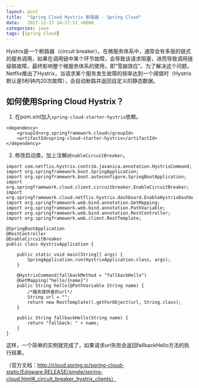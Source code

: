 ```yaml
---
layout: post
title:  "Spring Cloud Hystrix 断路器 - Spring Cloud"
date:   2017-12-27 14:27:51 +0800
categories: java
tags: [Spring Cloud]
---
```


Hystrix是一个断路器（circuit breaker）。在微服务体系中，通常会有多层的链式的服务调用，如果在调用链中某个环节故障，会导致该请求阻塞，进而导致调用链级联故障，最终影响整个微服务体系的使用，即“雪崩效应”。为了解决这个问题，Netflix推出了Hystrix，当请求某个服务发生故障的频率达到一个阈值时（Hystrix默认是5秒钟内20次故障），会自动断路并返回自定义的静态数据。

## 如何使用Spring Cloud Hystrix？

1. 在pom.xml加入<code>spring-cloud-starter-hystrix</code>依赖。

```
<dependency>
	<groupId>org.springframework.cloud</groupId>
	<artifactId>spring-cloud-starter-hystrix</artifactId>
</dependency>
```

2. 修改启动类，加上注解<code>@EnableCircuitBreaker</code>。

```
import com.netflix.hystrix.contrib.javanica.annotation.HystrixCommand;
import org.springframework.boot.SpringApplication;
import org.springframework.boot.autoconfigure.SpringBootApplication;
import org.springframework.cloud.client.circuitbreaker.EnableCircuitBreaker;
import org.springframework.cloud.netflix.hystrix.dashboard.EnableHystrixDashboard;
import org.springframework.web.bind.annotation.GetMapping;
import org.springframework.web.bind.annotation.PathVariable;
import org.springframework.web.bind.annotation.RestController;
import org.springframework.web.client.RestTemplate;

@SpringBootApplication
@RestController
@EnableCircuitBreaker
public class HystrixApplication {

    public static void main(String[] args) {
        SpringApplication.run(HystrixApplication.class, args);
    }

    @HystrixCommand(fallbackMethod = "fallbackHello")
    @GetMapping("hello/{name}")
    public String hello(@PathVariable String name) {
        /*服务提供者的url*/
        String url = "";
        return new RestTemplate().getForObject(url, String.class);
    }

    public String fallbackHello(String name) {
        return "fallback: " + name;
    }
}
```

这样，一个简单的实例就完成了，如果请求url失败会返回fallbackHello方法的执行结果。

（官方文档：http://cloud.spring.io/spring-cloud-static/Edgware.RELEASE/single/spring-cloud.html#_circuit_breaker_hystrix_clients）